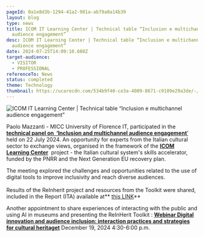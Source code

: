 ```yaml
---
pageId: 0a1e8d3b-1294-41a2-981a-ab79a0a14b39
layout: blog
type: news
title: ICOM IT Learning Center | Technical table “Inclusion e multichannel
  audience engagement”
desc: ICOM IT Learning Center | Technical table “Inclusion e multichannel
  audience engagement”
date: 2024-07-25T14:09:10.608Z
target-audience:
  - VISITOR
  - PROFESSIONAL
referenceTo: News
status: completed
theme: Technology
thumbnail: https://ucarecdn.com/534b9f40-ce3a-4009-8671-c9109e29a3de/-/preview/
---
```

![ICOM IT Learning Center | Technical table “Inclusion e multichannel audience engagement”](https://ucarecdn.com/059ee561-11d8-4340-8b25-f599cf3d6420/ "ICOM IT Learning Center | Technical table “Inclusion e multichannel audience engagement”")

Paolo Mazzanti  - MICC University of Florence IT, participated in the [**technical panel on  ‘Inclusion and multichannel audience engagement**’](https://www.icom-italia.org/icom-learning-center-tavolo-tecnico-inclusione-e-multichannel-audience-engagement-report-disponibile/) held on 22 July 2024. An opportunity for experts from the Italian cultural sector to exchange views, organised in the framework of the **[ICOM Learning Center](https://www.icom-italia.org/icom-learning-center/)**  project - the Italian cultural system's skills accelerator, funded by the PNRR and the Next Generation EU recovery plan. 

The meeting explored the challenges and opportunities related to the use of digital tools to improve inclusivity and reach diverse audiences.\
\
 Results of the ReInherit project and resources from the Toolkit were shared, included in the Report (ITA) available at** [this LINK](https://www.icom-italia.org/wp-content/uploads/2024/10/Report-Tavolo-Tecnico-Inclusione-e-Multichannel-Engagement-1.pdf)**

Another appointment to share experiences of interacting with the public and using AI in museums and presenting the ReInHerit Toolkit : **[Webinar Digital innovation and audience inclusion: interaction practices and strategies for cultural heritaget](https://www.icom-italia.org/icom-learning-center-webinar-innovazione-digitale-e-inclusione-dei-pubblici-pratiche-e-strategie-di-interazione-per-il-patrimonio-culturale-19-dicembre-2024/?fbclid=IwY2xjawG-UclleHRuA2FlbQIxMAABHY0liTZLIx9pLsXbqYVQ6QMubgmOInJwJWg5fhN_Id9ySSGB-tZ7fmD2Rg_aem_6uC7TmvlJWZvNa1so90tCw)** December 19, 2024 4:30-6:00 p.m.